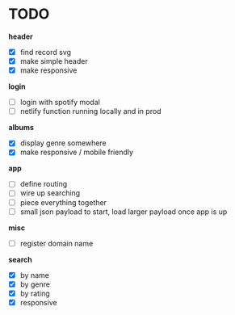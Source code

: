 # TODO

**header**
* [x] find record svg
* [x] make simple header
* [x] make responsive

**login**
* [ ] login with spotify modal
* [ ] netlify function running locally and in prod

**albums**
* [x] display genre somewhere
* [x] make responsive / mobile friendly

**app**
* [ ] define routing
* [ ] wire up searching 
* [ ] piece everything together
* [ ] small json payload to start, load larger payload once app is up

**misc**
* [ ] register domain name

**search**
* [x] by name
* [x] by genre
* [x] by rating
* [x] responsive
